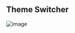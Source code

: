 ## Theme Switcher

![image](https://github.com/shahbazalamjobs/React-Learning/assets/125631878/f7468089-5824-4bc6-a8e3-652c205d4aec)

